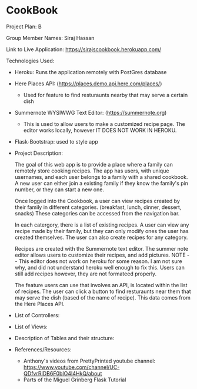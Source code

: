 # CookBook

Project Plan: B

Group Member Names: Siraj Hassan

Link to Live Application: https://sirajscookbook.herokuapp.com/

Technologies Used:
  - Heroku: Runs the application remotely with PostGres database
  - Here Places API: (https://places.demo.api.here.com/places/)
    - Used for feature to find resturaunts nearby that may serve a certain dish
  - Summernote WYSIWWG Text Editor: (https://summernote.org)
    - This is used to allow users to make a customized recipe page.
      The editor works locally, however IT DOES NOT WORK IN HEROKU.
      
  - Flask-Bootstrap: used to style app
  
  - Project Description:
  
      The goal of this web app is to provide a place where a family can remotely store cooking recipes.
      The app has users, with unique usernames, and each user belongs to a family with a shared cookbook.
      A new user can either join a existing family if they know the family's pin number, or they can start 
      a new one. 

      Once logged into the Cookbook, a user can view recipes created by their family in different categories. 
      (breakfast, lunch, dinner, dessert, snacks) These categories can be accessed from the navigation bar.
      
      In each catergory, there is a list of existing recipes. A user can view any recipe made by their family,
      but they can only modify ones the user has created themselves. The user can also create recipes for 
      any category. 
 
      Recipes are created with the Summernote text editor. The summer note editor allows users to customize their recipes,
      and add pictures. NOTE -- This editor does not work on heroku for some reason. I am not sure why, and did not understand 
      heroku well enough to fix this. Users can still add recipes however, they are not formateed properly. 
      
      The feature users can use that involves an API, is located within the list of recipes. The user can click a button to 
      find resturaunts near them that may serve the dish (based of the name of recipe). This data comes from the Here Places
      API. 
      
      
    
    

  
  - List of Controllers:

  - List of Views: 

  - Description of Tables and their structure:
 
  - References/Resources:
    - Anthony's videos from PrettyPrinted youtube channel: https://www.youtube.com/channel/UC-QDfvrRIDB6F0bIO4I4HkQ/about
    - Parts of the Miguel Grinberg Flask Tutorial
  
 

  
  
